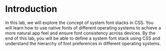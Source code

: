 # Introduction

In this lab, we will explore the concept of system font stacks in CSS. You will learn how to use native fonts of different operating systems to achieve a more natural app feel and ensure font consistency across devices. By the end of this lab, you will be able to define a system font stack using CSS and understand the hierarchy of font preferences in different operating systems.
